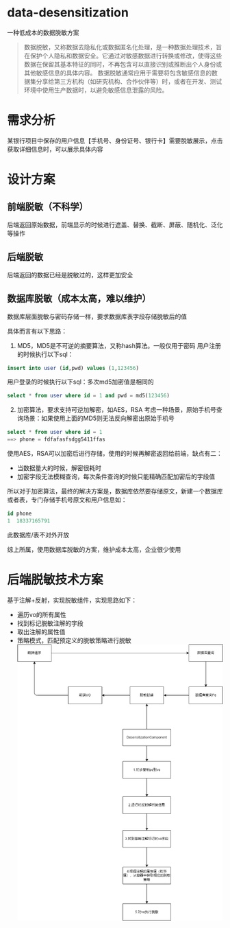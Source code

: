 # data-desensitization
一种低成本的数据脱敏方案

>数据脱敏，又称数据去隐私化或数据匿名化处理，是一种数据处理技术，旨在保护个人隐私和数据安全。它通过对敏感数据进行转换或修改，使得这些数据在保留其基本特征的同时，不再包含可以直接识别或推断出个人身份或其他敏感信息的具体内容。
数据脱敏通常应用于需要将包含敏感信息的数据集分享给第三方机构（如研究机构、合作伙伴等）时，或者在开发、测试环境中使用生产数据时，以避免敏感信息泄露的风险。


# 需求分析

某银行项目中保存的用户信息【手机号、身份证号、银行卡】需要脱敏展示，点击获取详细信息时，可以展示具体内容

# 设计方案

## 前端脱敏（不科学）
后端返回原始数据，前端显示的时候进行遮盖、替换、截断、屏蔽、随机化、泛化等操作
## 后端脱敏
后端返回的数据已经是脱敏过的，这样更加安全
## 数据库脱敏（成本太高，难以维护）
数据库层面脱敏与密码存储一样，要求数据库表字段存储脱敏后的值

具体而言有以下思路：
1. MD5，MD5是不可逆的摘要算法，又称hash算法。一般仅用于密码
用户注册的时候执行以下sql：
```sql
insert into user (id,pwd) values (1,123456)
```
用户登录的时候执行以下sql：多次md5加密值是相同的
```sql
select * from user where id = 1 and pwd = md5(123456)
```
2. 加密算法，要求支持可逆加解密，如AES，RSA
考虑一种场景，原始手机号查询场景：如果使用上面的MD5则无法反向解密出原始手机号
```sql
select * from user where id = 1
==> phone = fdfafasfsdgg5411ffas
```
使用AES，RSA可以加密后进行存储，使用的时候再解密返回给前端，缺点有二：
- 当数据量大的时候，解密很耗时
- 加密字段无法模糊查询，每次条件查询的时候只能精确匹配加密后的字段值

所以对于加密算法，最终的解决方案是，数据库依然要存储原文，新建一个数据库或者表，专门存储手机号原文和用户信息如：
```sql
id phone
1  18337165791
```
此数据库/表不对外开放

综上所属，使用数据库脱敏的方案，维护成本太高，企业很少使用

# 后端脱敏技术方案
基于注解+反射，实现脱敏组件，实现思路如下：
- 遍历vo的所有属性
- 找到标记脱敏注解的字段
- 取出注解的属性值
- 策略模式，匹配预定义的脱敏策略进行脱敏
![数据脱敏.png](backend-desensitization/pic/%E6%95%B0%E6%8D%AE%E8%84%B1%E6%95%8F.png)





